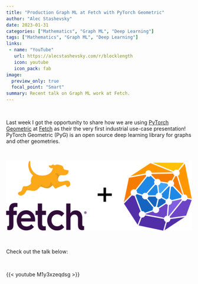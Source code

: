 ```yaml
---
title: "Production Graph ML at Fetch with PyTorch Geometric"
author: "Alec Stashevsky"
date: 2023-01-31
categories: ["Mathematics", "Graph ML", "Deep Learning"]
tags: ["Mathematics", "Graph ML", "Deep Learning"]
links:
 - name: "YouTube"
   url: https://alecstashevsky.com/r/blocklength
   icon: youtube
   icon_pack: fab
image:
  preview_only: true
  focal_point: "Smart"
summary: Recent talk on Graph ML work at Fetch.
---
```


<br> 

Last week I got the opportunity to share how we are using [PyTorch Geometric](https://www.pyg.org/) at [Fetch](https://fetch.com/) as their the very first industrial use-case presentation! PyTorch Geometric (PyG) is an open source deep learning library for graphs and other geometries.

<br>
 
![](featured.png)

<br>

Check out the talk below:

<br>

{{< youtube M1y3xzeqdsg >}}
